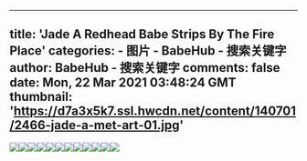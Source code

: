 
---
title: 'Jade A Redhead Babe Strips By The Fire Place'
categories: 
    - 图片
    - BabeHub - 搜索关键字
author: BabeHub - 搜索关键字
comments: false
date: Mon, 22 Mar 2021 03:48:24 GMT
thumbnail: 'https://d7a3x5k7.ssl.hwcdn.net/content/140701/2466-jade-a-met-art-01.jpg'
---

<div>   
<img src="https://d7a3x5k7.ssl.hwcdn.net/content/140701/2466-jade-a-met-art-01.jpg" referrerpolicy="no-referrer"><img src="https://d7a3x5k7.ssl.hwcdn.net/content/140701/2466-jade-a-met-art-02.jpg" referrerpolicy="no-referrer"><img src="https://d7a3x5k7.ssl.hwcdn.net/content/140701/2466-jade-a-met-art-03.jpg" referrerpolicy="no-referrer"><img src="https://d7a3x5k7.ssl.hwcdn.net/content/140701/2466-jade-a-met-art-04.jpg" referrerpolicy="no-referrer"><img src="https://d7a3x5k7.ssl.hwcdn.net/content/140701/2466-jade-a-met-art-05.jpg" referrerpolicy="no-referrer"><img src="https://d7a3x5k7.ssl.hwcdn.net/content/140701/2466-jade-a-met-art-06.jpg" referrerpolicy="no-referrer"><img src="https://d7a3x5k7.ssl.hwcdn.net/content/140701/2466-jade-a-met-art-07.jpg" referrerpolicy="no-referrer"><img src="https://d7a3x5k7.ssl.hwcdn.net/content/140701/2466-jade-a-met-art-08.jpg" referrerpolicy="no-referrer"><img src="https://d7a3x5k7.ssl.hwcdn.net/content/140701/2466-jade-a-met-art-09.jpg" referrerpolicy="no-referrer"><img src="https://d7a3x5k7.ssl.hwcdn.net/content/140701/2466-jade-a-met-art-10.jpg" referrerpolicy="no-referrer"><img src="https://d7a3x5k7.ssl.hwcdn.net/content/140701/2466-jade-a-met-art-11.jpg" referrerpolicy="no-referrer"><img src="https://d7a3x5k7.ssl.hwcdn.net/content/140701/2466-jade-a-met-art-12.jpg" referrerpolicy="no-referrer">  
</div>
            